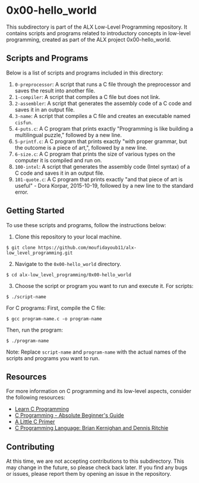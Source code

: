 # 0x00-hello_world

This subdirectory is part of the ALX Low-Level Programming repository. It contains scripts and programs related to introductory concepts in low-level programming, created as part of the ALX project 0x00-hello_world.

## Scripts and Programs

Below is a list of scripts and programs included in this directory:

1. `0-preprocessor`: A script that runs a C file through the preprocessor and saves the result into another file.
2. `1-compiler`: A script that compiles a C file but does not link.
3. `2-assembler`: A script that generates the assembly code of a C code and saves it in an output file.
4. `3-name`: A script that compiles a C file and creates an executable named `cisfun`.
5. `4-puts.c`: A C program that prints exactly "Programming is like building a multilingual puzzle," followed by a new line.
6. `5-printf.c`: A C program that prints exactly "with proper grammar, but the outcome is a piece of art,", followed by a new line.
7. `6-size.c`: A C program that prints the size of various types on the computer it is compiled and run on.
8. `100-intel`: A script that generates the assembly code (Intel syntax) of a C code and saves it in an output file.
9. `101-quote.c`: A C program that prints exactly "and that piece of art is useful" - Dora Korpar, 2015-10-19, followed by a new line to the standard error.

## Getting Started

To use these scripts and programs, follow the instructions below:

1. Clone this repository to your local machine.
```
$ git clone https://github.com/moufidayoub11/alx-low_level_programming.git
```

2. Navigate to the `0x00-hello_world` directory.
```
$ cd alx-low_level_programming/0x00-hello_world
```

3. Choose the script or program you want to run and execute it.
For scripts:
```
$ ./script-name
```
For C programs:
First, compile the C file:
```
$ gcc program-name.c -o program-name
```
Then, run the program:
```
$ ./program-name
```
Note: Replace `script-name` and `program-name` with the actual names of the scripts and programs you want to run.

## Resources

For more information on C programming and its low-level aspects, consider the following resources:

- [Learn C Programming](https://www.learn-c.org/)
- [C Programming - Absolute Beginner's Guide](https://www.amazon.com/Programming-Absolute-Beginners-Guide-3rd/dp/0789751984)
- [A Little C Primer](http://www.cs.cf.ac.uk/Dave/C/CE.html)
- [C Programming Language: Brian Kernighan and Dennis Ritchie](https://www.amazon.com/Programming-Language-Brian-W-Kernighan/dp/0131103628)

## Contributing

At this time, we are not accepting contributions to this subdirectory. This may change in the future, so please check back later. If you find any bugs or issues, please report them by opening an issue in the repository.
